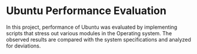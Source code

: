 # Ubuntu Performance Evaluation

In this project, performance of Ubuntu was evaluated by implementing scripts that stress out various modules in the Operating system.
The observed results are compared with the system specifications and analyzed for deviations.
